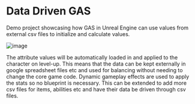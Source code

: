 # Data Driven GAS
Demo project showcasing how GAS in Unreal Engine can use values from external csv files to initialize and calculate values.

![image](https://user-images.githubusercontent.com/13594090/125193544-cf63a680-e244-11eb-98a9-f8296185cb1b.png)

The attribute values will be automatically loaded in and applied to the character on level-up. This means that the data can be kept externally in google spreadsheet files etc and used for balancing without needing to change the core game code. Dynamic gameplay effects are used to apply the stats so no blueprint is necessary. This can be extended to add more csv files for items, abilities etc and have their data be driven through csv files.

